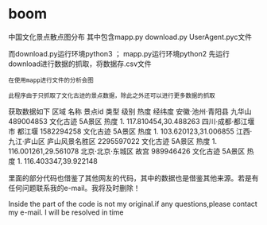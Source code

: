 # boom
中国文化景点散点图分布
  其中包含mapp.py  download.py UserAgent.pyc文件
  
  而download.py运行环境python3   ；    mapp.py运行环境python2
    先运行download进行数据的抓取，将数据存.csv文件
    
    在使用mapp进行文件的分析会图
    
    此程序由于只抓取了文化古迹的景点数据，除此之外还可以进行更多数据的抓取

获取数据如下
   区域	名称	景点id	类型	级别	热度	经纬度
安徽·池州·青阳县	九华山	489004853	文化古迹	5A景区	热度 1.	117.810454,30.488263
四川·成都·都江堰市	都江堰	1582294258	文化古迹	5A景区	热度 1.	103.620123,31.006855
江西·九江·庐山区	庐山风景名胜区	2295597022	文化古迹	5A景区	热度 1.	116.001261,29.561078
北京·北京·东城区	故宫	989946426	文化古迹	5A景区	热度 1.	116.403347,39.922148

    
里面的部分代码也借鉴了其他网友的代码，其中的数据也是借鉴其他来源。若是有任何问题联系我的e-mail。我将及时删除！

Inside the part of the code is not my original.if any questions,please contact my e-mail. I will be resolved in time

